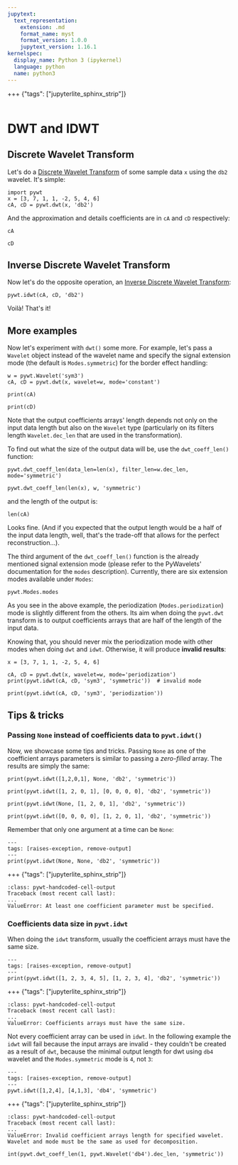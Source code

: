 ```yaml
---
jupytext:
  text_representation:
    extension: .md
    format_name: myst
    format_version: 1.0.0
    jupytext_version: 1.16.1
kernelspec:
  display_name: Python 3 (ipykernel)
  language: python
  name: python3
---
```


+++ {"tags": ["jupyterlite_sphinx_strip"]}

```{include} header.md

```

# DWT and IDWT

## Discrete Wavelet Transform

Let's do a [Discrete Wavelet Transform](ref-dwt) of some sample data `x`
using the `db2` wavelet. It's simple:

```{code-cell}
import pywt
x = [3, 7, 1, 1, -2, 5, 4, 6]
cA, cD = pywt.dwt(x, 'db2')
```

And the approximation and details coefficients are in `cA` and `cD`
respectively:

```{code-cell}
cA
```

```{code-cell}
cD
```

## Inverse Discrete Wavelet Transform

Now let's do the opposite operation, an [Inverse Discrete Wavelet Transform](ref-idwt):

```{code-cell}
pywt.idwt(cA, cD, 'db2')
```

Voilà! That's it!

## More examples

Now let's experiment with `dwt()` some more. For example, let's pass a
`Wavelet` object instead of the wavelet name and specify the signal
extension mode (the default is `Modes.symmetric`) for the border effect
handling:

```{code-cell}
w = pywt.Wavelet('sym3')
cA, cD = pywt.dwt(x, wavelet=w, mode='constant')
```

```{code-cell}
print(cA)
```

```{code-cell}
print(cD)
```

Note that the output coefficients arrays' length depends not only on the
input data length but also on the `Wavelet` type (particularly on its
filters length `Wavelet.dec_len` that are used in the transformation).

To find out what the size of the output data will be, use the `dwt_coeff_len()`
function:

```{code-cell}
pywt.dwt_coeff_len(data_len=len(x), filter_len=w.dec_len, mode='symmetric')
```

```{code-cell}
pywt.dwt_coeff_len(len(x), w, 'symmetric')
```

and the length of the output is:

```{code-cell}
len(cA)
```

Looks fine. (And if you expected that the output length would be a half of the
input data length, well, that's the trade-off that allows for the perfect
reconstruction...).

The third argument of the `dwt_coeff_len()` function is the already mentioned signal
extension mode (please refer to the PyWavelets' documentation for the `modes`
description). Currently, there are six extension modes available under `Modes`:

```{code-cell}
pywt.Modes.modes
```

As you see in the above example, the periodization (`Modes.periodization`) mode
is slightly different from the others. Its aim when doing the `pywt.dwt` transform
is to output coefficients arrays that are half of the length of the input data.

Knowing that, you should never mix the periodization mode with other modes when
doing `dwt` and `idwt`. Otherwise, it will produce **invalid results**:

```{code-cell}
x = [3, 7, 1, 1, -2, 5, 4, 6]

cA, cD = pywt.dwt(x, wavelet=w, mode='periodization')
print(pywt.idwt(cA, cD, 'sym3', 'symmetric'))  # invalid mode
```

```{code-cell}
print(pywt.idwt(cA, cD, 'sym3', 'periodization'))
```

## Tips & tricks

### Passing `None` instead of coefficients data to `pywt.idwt()`

Now, we showcase some tips and tricks. Passing `None` as one of the coefficient
arrays parameters is similar to passing a _zero-filled_ array. The results are
simply the same:

```{code-cell}
print(pywt.idwt([1,2,0,1], None, 'db2', 'symmetric'))
```

```{code-cell}
print(pywt.idwt([1, 2, 0, 1], [0, 0, 0, 0], 'db2', 'symmetric'))
```

```{code-cell}
print(pywt.idwt(None, [1, 2, 0, 1], 'db2', 'symmetric'))
```

```{code-cell}
print(pywt.idwt([0, 0, 0, 0], [1, 2, 0, 1], 'db2', 'symmetric'))
```

Remember that only one argument at a time can be `None`:

```{code-cell}
---
tags: [raises-exception, remove-output]
---
print(pywt.idwt(None, None, 'db2', 'symmetric'))
```

+++ {"tags": ["jupyterlite_sphinx_strip"]}

```{code-block} python
:class: pywt-handcoded-cell-output
Traceback (most recent call last):
...
ValueError: At least one coefficient parameter must be specified.
```

### Coefficients data size in `pywt.idwt`

When doing the `idwt` transform, usually the coefficient arrays
must have the same size.

```{code-cell}
---
tags: [raises-exception, remove-output]
---
print(pywt.idwt([1, 2, 3, 4, 5], [1, 2, 3, 4], 'db2', 'symmetric'))
```

+++ {"tags": ["jupyterlite_sphinx_strip"]}

```{code-block} python
:class: pywt-handcoded-cell-output
Traceback (most recent call last):
...
ValueError: Coefficients arrays must have the same size.
```

Not every coefficient array can be used in `idwt`. In the
following example the `idwt` will fail because the input arrays are
invalid - they couldn't be created as a result of `dwt`, because
the minimal output length for dwt using `db4` wavelet and the `Modes.symmetric`
mode is `4`, not `3`:

```{code-cell}
---
tags: [raises-exception, remove-output]
---
pywt.idwt([1,2,4], [4,1,3], 'db4', 'symmetric')
```

+++ {"tags": ["jupyterlite_sphinx_strip"]}

```{code-block} python
:class: pywt-handcoded-cell-output
Traceback (most recent call last):
...
ValueError: Invalid coefficient arrays length for specified wavelet. Wavelet and mode must be the same as used for decomposition.
```

```{code-cell}
int(pywt.dwt_coeff_len(1, pywt.Wavelet('db4').dec_len, 'symmetric'))
```
